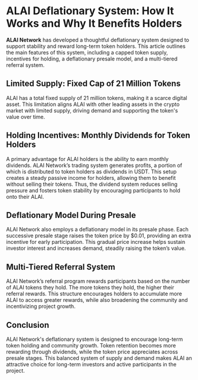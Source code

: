 
# ALAI Deflationary System: How It Works and Why It Benefits Holders

**ALAI Network** has developed a thoughtful deflationary system designed to support stability and reward long-term token holders. This article outlines the main features of this system, including a capped token supply, incentives for holding, a deflationary presale model, and a multi-tiered referral system.

## Limited Supply: Fixed Cap of 21 Million Tokens

ALAI has a total fixed supply of 21 million tokens, making it a scarce digital asset. This limitation aligns ALAI with other leading assets in the crypto market with limited supply, driving demand and supporting the token's value over time.

## Holding Incentives: Monthly Dividends for Token Holders

A primary advantage for ALAI holders is the ability to earn monthly dividends. ALAI Network’s trading system generates profits, a portion of which is distributed to token holders as dividends in USDT. This setup creates a steady passive income for holders, allowing them to benefit without selling their tokens. Thus, the dividend system reduces selling pressure and fosters token stability by encouraging participants to hold onto their ALAI.

## Deflationary Model During Presale

ALAI Network also employs a deflationary model in its presale phase. Each successive presale stage raises the token price by $0.01, providing an extra incentive for early participation. This gradual price increase helps sustain investor interest and increases demand, steadily raising the token’s value.

## Multi-Tiered Referral System

ALAI Network’s referral program rewards participants based on the number of ALAI tokens they hold. The more tokens they hold, the higher their referral rewards. This structure encourages holders to accumulate more ALAI to access greater rewards, while also broadening the community and incentivizing project growth.

## Conclusion

ALAI Network's deflationary system is designed to encourage long-term token holding and community growth. Token retention becomes more rewarding through dividends, while the token price appreciates across presale stages. This balanced system of supply and demand makes ALAI an attractive choice for long-term investors and active participants in the project.
